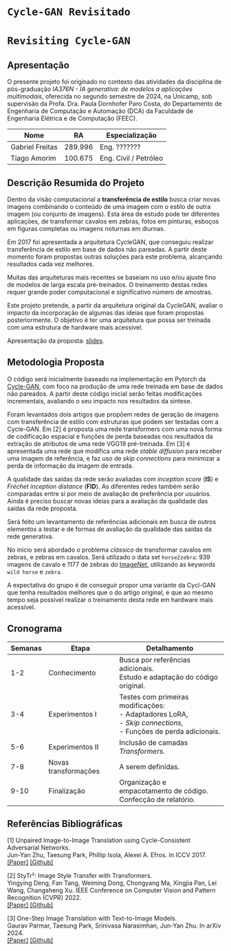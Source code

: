 # `Cycle-GAN Revisitado`
# `Revisiting Cycle-GAN`

## Apresentação

O presente projeto foi originado no contexto das atividades da disciplina de pós-graduação *IA376N - IA generativa: de modelos a aplicações multimodais*, oferecida no segundo semestre de 2024, na Unicamp, sob supervisão da Profa. Dra. Paula Dornhofer Paro Costa, do Departamento de Engenharia de Computação e Automação (DCA) da Faculdade de Engenharia Elétrica e de Computação (FEEC).

|Nome  | RA | Especialização|
|--|--|--|
| Gabriel Freitas  | 289.996  | Eng. ???????|
| Tiago Amorim  | 100.675  | Eng. Civil / Petróleo |

## Descrição Resumida do Projeto

Dentro da visão computacional a **transferência de estilo** busca criar novas imagens combinando o conteúdo de uma imagem com o estilo de outra imagem (ou conjunto de imagens). Esta área de estudo pode ter diferentes aplicações, de transformar cavalos em zebras, fotos em pinturas, esboços em figuras completas ou imagens noturnas em diurnas.

Em 2017 foi apresentada a arquitetura CycleGAN, que conseguiu realizar transferência de estilo em base de dados não pareadas. A partir deste momento foram propostas outras soluções para este problema, alcançando resultados cada vez melhores.

Muitas das arquiteturas mais recentes se baseiam no uso e/ou ajuste fino de modelos de larga escala pré-treinados. O treinamento destas redes requer grande poder computacional e significativo número de amostras.

Este projeto pretende, a partir da arquitetura original da CycleGAN, avaliar o impacto da incorporação de algumas das ideias que foram propostas posteriormente. O objetivo é ter uma arquitetura que possa ser treinada com uma estrutura de hardware mais acessível.

Apresentação da proposta: [slides](https://docs.google.com/presentation/d/1kkJbaO5Ldz5YJYXXRCdzqwaxpyK8gpK8tgvfre5GHNw/edit?usp=sharing).

## Metodologia Proposta

O código será inicialmente baseado na implementação em Pytorch da [Cycle-GAN](https://github.com/junyanz/pytorch-CycleGAN-and-pix2pix), com foco na produção de uma rede treinada em base de dados não pareados. A partir deste código inicial serão feitas modificações incrementais, avaliando o seu impacto nos resultados da síntese.

Foram levantados dois artigos que propõem redes de geração de imagens com transferência de estilo com estruturas que podem ser testadas com a Cycle-GAN. Em [2] é proposta uma rede transformers com uma nova forma de codificação espacial e funções de perda baseadas nos resultados da extração de atributos de uma rede VGG19 pré-treinada. Em [3] é apresentada uma rede que modifica uma rede _stable diffusion_ para receber uma imagem de referência, e faz uso de _skip connections_ para minimizar a perda de informação da imagem de entrada.

A qualidade das saídas da rede serão avaliadas com _inception score_ (**IS**) e _Fréchet inception distance_ (**FID**). As diferentes redes também serão comparadas entre si por meio de avaliação de preferência por usuários. Ainda é preciso buscar novas ideias para a avaliação da qualidade das saídas da rede proposta.

Será feito um levantamento de referências adicionais em busca de outros elementos a testar e de formas de avaliação da qualidade das saídas da rede generativa.

No início será abordado o problema _clássico_ de transformar cavalos em zebras, e zebras em cavalos. Será utilizado o data set `horse2zebra`: 939 imagens de cavalo e 1177 de zebras do [ImageNet](http://www.image-net.org), utilizando as keywords `wild horse` e `zebra`.

A expectativa do grupo é de conseguir propor uma variante da Cycl-GAN que tenha resultados melhores que o do artigo original, e que ao mesmo tempo seja possível realizar o treinamento desta  rede em hardware mais acessível.


## Cronograma
| Semanas | Etapa | Detalhamento |
|--       |-- |--|
| 1-2     | Conhecimento | Busca por referências adicionais.<br> Estudo e adaptação do código original. |
| 3-4     | Experimentos I | Testes com primeiras modificações:<br> - Adaptadores LoRA,<br> - _Skip connections_,<br> - Funções de perda adicionais. |
| 5-6     | Experimentos II | Inclusão de camadas _Transformers_. |
| 7-8     | Novas transformações | A serem definidas. |
| 9-10    | Finalização  | Organização e empacotamento de código.<br> Confecção de relatório.  |

## Referências Bibliográficas

[1] Unpaired Image-to-Image Translation using Cycle-Consistent Adversarial Networks.<br>
Jun-Yan Zhu, Taesung Park, Phillip Isola, Alexei A. Efros. In ICCV 2017.<br>
[[Paper]](https://arxiv.org/abs/1703.10593) [[Github]](https://github.com/junyanz/pytorch-CycleGAN-and-pix2pix)

[2] StyTr²: Image Style Transfer with Transformers.<br>
Yingying Deng, Fan Tang, Weiming Dong, Chongyang Ma, Xingjia Pan, Lei Wang, Changsheng Xu. IEEE Conference on Computer Vision and Pattern Recognition (CVPR) 2022.<br>
[[Paper]](https://arxiv.org/abs/2105.14576) [[Github]](https://github.com/diyiiyiii/StyTR-2)

[3] One-Step Image Translation with Text-to-Image Models.<br>
Gaurav Parmar, Taesung Park, Srinivasa Narasimhan, Jun-Yan Zhu. In arXiv 2024.<br>
[[Paper]](https://arxiv.org/abs/2403.12036) [[Github]](https://github.com/GaParmar/img2img-turbo)
